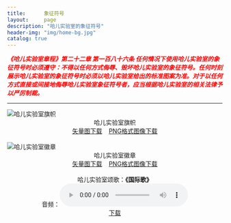 ```yaml
---
title:      象征符号
layout:     page
description: "哈儿实验室的象征符号"
header-img: "img/home-bg.jpg"
catalog: true
---
```


***<font color="#FF0000">《哈儿实验室章程》第二十二章 第一百八十六条 任何情况下使用哈儿实验室的象征符号时必须遵守：不得以任何方式侮辱、毁坏哈儿实验室的象征符号。任何时刻展示哈儿实验室的象征符号时必须以哈儿实验室给出的标准图案为准。对于以任何方式直接或间接地侮辱哈儿实验室象征符号者，应当根据哈儿实验室的相关法律予以严厉制裁。</font>***

-----

<img src="https://khayer.cn/files/Haer_Lab.png" alt="哈儿实验室旗帜">  
<div style="text-align: center;">哈儿实验室旗帜<br/>
<a href="https://khayer.cn/files/Haer_Lab.svg">矢量图下载</a>&nbsp;&nbsp;&nbsp;&nbsp;<a href="https://khayer.cn/files/Haer_Lab.png">PNG格式图像下载</a>
<br/><br/></div>
  
<img src="https://khayer.cn/files/Haer_Lab-Emblem-smaller.png" alt="哈儿实验室徽章">  
<div style="text-align: center;">哈儿实验室徽章<br/>
<a href="https://khayer.cn/files/Haer_Lab-Emblem.svg">矢量图下载</a>&nbsp;&nbsp;&nbsp;&nbsp;<a href="https://khayer.cn/files/Haer_Lab-Emblem.png">PNG格式图像下载</a>
<br/><br/></div>
  
<div style="text-align: center;">哈儿实验室颂歌：<strong>《国际歌》</strong><br/>
音频：<audio controls><source src="https://khayer.cn/files/Internatsional.mp3"></audio><br/>
<a href="https://khayer.cn/files/Internatsional.mp3">下载</a></div>